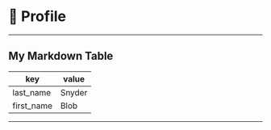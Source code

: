 # 🔎 Profile

---

## My Markdown Table

| key | value |
| --- | --- |
| last_name | Snyder |
| first_name | Blob |

---


